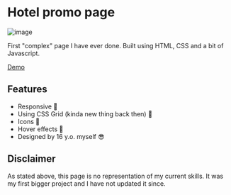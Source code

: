 # Hotel promo page
![image](https://user-images.githubusercontent.com/36740941/131854473-9e3a7b99-e171-47cf-af81-d5b067815768.png)

First "complex" page I have ever done. Built using HTML, CSS and a bit of Javascript.

[Demo](https://jovanblazek.github.io/hotel-liptov/)

## Features
- Responsive 📱
- Using CSS Grid (kinda new thing back then) 👀
- Icons 🎉
- Hover effects 🚀
- Designed by 16 y.o. myself 😎

## Disclaimer
As stated above, this page is no representation of my current skills. It was my first bigger project and I have not updated it since.
